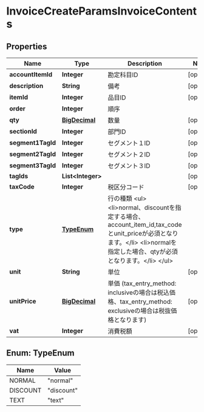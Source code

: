 

# InvoiceCreateParamsInvoiceContents

## Properties

Name | Type | Description | Notes
------------ | ------------- | ------------- | -------------
**accountItemId** | **Integer** | 勘定科目ID |  [optional]
**description** | **String** | 備考 |  [optional]
**itemId** | **Integer** | 品目ID |  [optional]
**order** | **Integer** | 順序 | 
**qty** | [**BigDecimal**](BigDecimal.md) | 数量 |  [optional]
**sectionId** | **Integer** | 部門ID |  [optional]
**segment1TagId** | **Integer** | セグメント１ID |  [optional]
**segment2TagId** | **Integer** | セグメント２ID |  [optional]
**segment3TagId** | **Integer** | セグメント３ID |  [optional]
**tagIds** | **List&lt;Integer&gt;** |  |  [optional]
**taxCode** | **Integer** | 税区分コード |  [optional]
**type** | [**TypeEnum**](#TypeEnum) | 行の種類 &lt;ul&gt; &lt;li&gt;normal、discountを指定する場合、account_item_id,tax_codeとunit_priceが必須となります。&lt;/li&gt; &lt;li&gt;normalを指定した場合、qtyが必須となります。&lt;/li&gt; &lt;/ul&gt; | 
**unit** | **String** | 単位 |  [optional]
**unitPrice** | [**BigDecimal**](BigDecimal.md) | 単価 (tax_entry_method: inclusiveの場合は税込価格、tax_entry_method: exclusiveの場合は税抜価格となります) |  [optional]
**vat** | **Integer** | 消費税額 |  [optional]



## Enum: TypeEnum

Name | Value
---- | -----
NORMAL | &quot;normal&quot;
DISCOUNT | &quot;discount&quot;
TEXT | &quot;text&quot;



